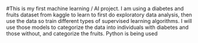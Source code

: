 #This is my first machine learning / AI project.
I am using a diabetes and fruits dataset from kaggle to learn to first do exploratory data analysis, then use the data so train different types of supervised learning algorithms.
I will use those models to categorize the data into individuals with diabetes and those without, and categorize the fruits.
Python is being used
